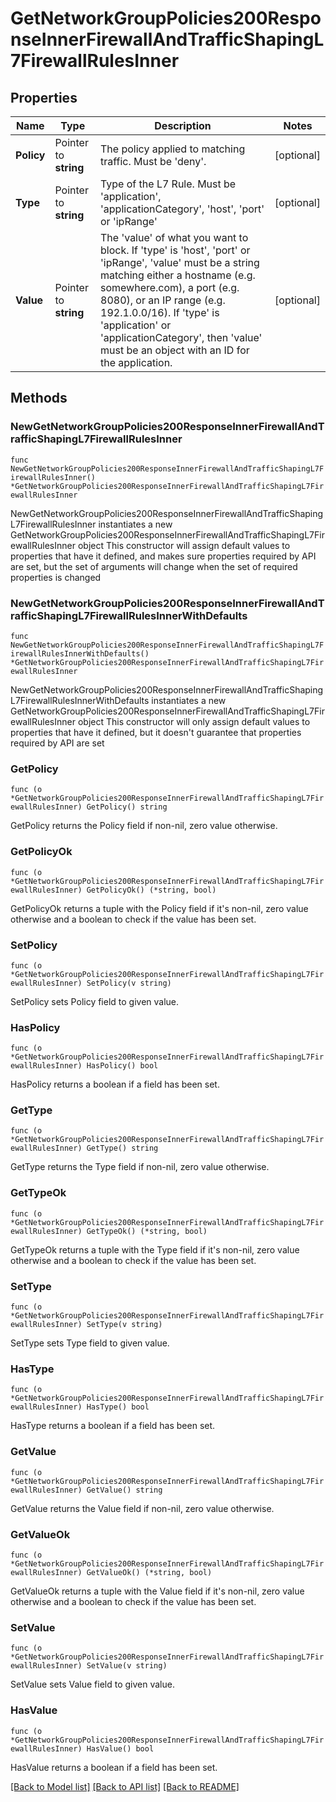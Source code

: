 # GetNetworkGroupPolicies200ResponseInnerFirewallAndTrafficShapingL7FirewallRulesInner

## Properties

Name | Type | Description | Notes
------------ | ------------- | ------------- | -------------
**Policy** | Pointer to **string** | The policy applied to matching traffic. Must be &#39;deny&#39;. | [optional] 
**Type** | Pointer to **string** | Type of the L7 Rule. Must be &#39;application&#39;, &#39;applicationCategory&#39;, &#39;host&#39;, &#39;port&#39; or &#39;ipRange&#39; | [optional] 
**Value** | Pointer to **string** | The &#39;value&#39; of what you want to block. If &#39;type&#39; is &#39;host&#39;, &#39;port&#39; or &#39;ipRange&#39;, &#39;value&#39; must be a string matching either a hostname (e.g. somewhere.com), a port (e.g. 8080), or an IP range (e.g. 192.1.0.0/16). If &#39;type&#39; is &#39;application&#39; or &#39;applicationCategory&#39;, then &#39;value&#39; must be an object with an ID for the application. | [optional] 

## Methods

### NewGetNetworkGroupPolicies200ResponseInnerFirewallAndTrafficShapingL7FirewallRulesInner

`func NewGetNetworkGroupPolicies200ResponseInnerFirewallAndTrafficShapingL7FirewallRulesInner() *GetNetworkGroupPolicies200ResponseInnerFirewallAndTrafficShapingL7FirewallRulesInner`

NewGetNetworkGroupPolicies200ResponseInnerFirewallAndTrafficShapingL7FirewallRulesInner instantiates a new GetNetworkGroupPolicies200ResponseInnerFirewallAndTrafficShapingL7FirewallRulesInner object
This constructor will assign default values to properties that have it defined,
and makes sure properties required by API are set, but the set of arguments
will change when the set of required properties is changed

### NewGetNetworkGroupPolicies200ResponseInnerFirewallAndTrafficShapingL7FirewallRulesInnerWithDefaults

`func NewGetNetworkGroupPolicies200ResponseInnerFirewallAndTrafficShapingL7FirewallRulesInnerWithDefaults() *GetNetworkGroupPolicies200ResponseInnerFirewallAndTrafficShapingL7FirewallRulesInner`

NewGetNetworkGroupPolicies200ResponseInnerFirewallAndTrafficShapingL7FirewallRulesInnerWithDefaults instantiates a new GetNetworkGroupPolicies200ResponseInnerFirewallAndTrafficShapingL7FirewallRulesInner object
This constructor will only assign default values to properties that have it defined,
but it doesn't guarantee that properties required by API are set

### GetPolicy

`func (o *GetNetworkGroupPolicies200ResponseInnerFirewallAndTrafficShapingL7FirewallRulesInner) GetPolicy() string`

GetPolicy returns the Policy field if non-nil, zero value otherwise.

### GetPolicyOk

`func (o *GetNetworkGroupPolicies200ResponseInnerFirewallAndTrafficShapingL7FirewallRulesInner) GetPolicyOk() (*string, bool)`

GetPolicyOk returns a tuple with the Policy field if it's non-nil, zero value otherwise
and a boolean to check if the value has been set.

### SetPolicy

`func (o *GetNetworkGroupPolicies200ResponseInnerFirewallAndTrafficShapingL7FirewallRulesInner) SetPolicy(v string)`

SetPolicy sets Policy field to given value.

### HasPolicy

`func (o *GetNetworkGroupPolicies200ResponseInnerFirewallAndTrafficShapingL7FirewallRulesInner) HasPolicy() bool`

HasPolicy returns a boolean if a field has been set.

### GetType

`func (o *GetNetworkGroupPolicies200ResponseInnerFirewallAndTrafficShapingL7FirewallRulesInner) GetType() string`

GetType returns the Type field if non-nil, zero value otherwise.

### GetTypeOk

`func (o *GetNetworkGroupPolicies200ResponseInnerFirewallAndTrafficShapingL7FirewallRulesInner) GetTypeOk() (*string, bool)`

GetTypeOk returns a tuple with the Type field if it's non-nil, zero value otherwise
and a boolean to check if the value has been set.

### SetType

`func (o *GetNetworkGroupPolicies200ResponseInnerFirewallAndTrafficShapingL7FirewallRulesInner) SetType(v string)`

SetType sets Type field to given value.

### HasType

`func (o *GetNetworkGroupPolicies200ResponseInnerFirewallAndTrafficShapingL7FirewallRulesInner) HasType() bool`

HasType returns a boolean if a field has been set.

### GetValue

`func (o *GetNetworkGroupPolicies200ResponseInnerFirewallAndTrafficShapingL7FirewallRulesInner) GetValue() string`

GetValue returns the Value field if non-nil, zero value otherwise.

### GetValueOk

`func (o *GetNetworkGroupPolicies200ResponseInnerFirewallAndTrafficShapingL7FirewallRulesInner) GetValueOk() (*string, bool)`

GetValueOk returns a tuple with the Value field if it's non-nil, zero value otherwise
and a boolean to check if the value has been set.

### SetValue

`func (o *GetNetworkGroupPolicies200ResponseInnerFirewallAndTrafficShapingL7FirewallRulesInner) SetValue(v string)`

SetValue sets Value field to given value.

### HasValue

`func (o *GetNetworkGroupPolicies200ResponseInnerFirewallAndTrafficShapingL7FirewallRulesInner) HasValue() bool`

HasValue returns a boolean if a field has been set.


[[Back to Model list]](../README.md#documentation-for-models) [[Back to API list]](../README.md#documentation-for-api-endpoints) [[Back to README]](../README.md)



